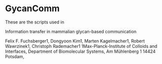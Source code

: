 # GycanComm

These are the scripts used in 

Information transfer in mammalian glycan-based communication

Felix F. Fuchsberger1, Dongyoon Kim1, Marten Kagelmacher1, Robert Wawrzinek1, Christoph Rademacher1
1Max-Planck-Institute of Colloids and Interfaces, Department of Biomolecular Systems, Am Mühlenberg 1 14424 Potsdam, 
